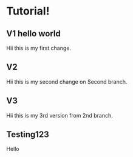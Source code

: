 # Tutorial!

## V1 hello world
Hii this is my first change.

## V2
Hii this is my second change on Second branch.

## V3
Hii this is my 3rd version from 2nd branch.

## Testing123
Hello